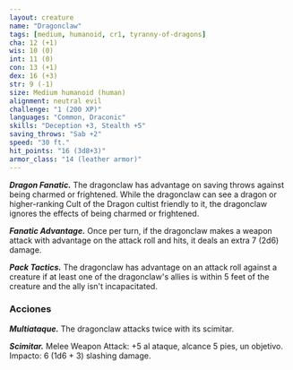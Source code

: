 ```yaml
---
layout: creature
name: "Dragonclaw"
tags: [medium, humanoid, cr1, tyranny-of-dragons]
cha: 12 (+1)
wis: 10 (0)
int: 11 (0)
con: 13 (+1)
dex: 16 (+3)
str: 9 (-1)
size: Medium humanoid (human)
alignment: neutral evil
challenge: "1 (200 XP)"
languages: "Common, Draconic"
skills: "Deception +3, Stealth +5"
saving_throws: "Sab +2"
speed: "30 ft."
hit_points: "16 (3d8+3)"
armor_class: "14 (leather armor)"
---
```


***Dragon Fanatic.*** The dragonclaw has advantage on saving throws against being charmed or frightened. While the dragonclaw can see a dragon or higher-ranking Cult of the Dragon cultist friendly to it, the dragonclaw ignores the effects of being charmed or frightened.

***Fanatic Advantage.*** Once per turn, if the dragonclaw makes a weapon attack with advantage on the attack roll and hits, it deals an extra 7 (2d6) damage.

***Pack Tactics.*** The dragonclaw has advantage on an attack roll against a creature if at least one of the dragonclaw's allies is within 5 feet of the creature and the ally isn't incapacitated.

### Acciones

***Multiataque.*** The dragonclaw attacks twice with its scimitar.

***Scimitar.*** Melee Weapon Attack: +5 al ataque, alcance 5 pies, un objetivo. Impacto: 6 (1d6 + 3) slashing damage.